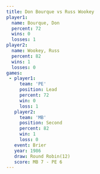 ```yaml
---
title: Don Bourque vs Russ Wookey
player1:            
  name: Bourque, Don
  percent: 72       
  wins: 0           
  losses: 1         
player2:            
  name: Wookey, Russ
  percent: 82       
  wins: 1           
  losses: 0         
games:
 - player1:        
     team: 'PE'    
     position: Lead
     percent: 72   
     win: 0        
     loss: 1       
   player2:          
     team: 'MB'      
     position: Second
     percent: 82     
     win: 1          
     loss: 0         
   event: Brier         
   year: 1986           
   draw: Round Robin(12)
   score: MB 7 - PE 6   
---
```

